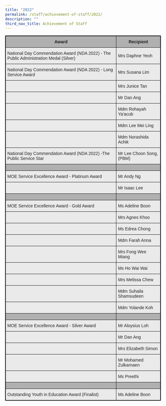 ```yaml
---
title: "2022"
permalink: /staff/achievement-of-staff/2022/
description: ""
third_nav_title: Achievement of Staff
---
```

<style type="text/css">
.tg  {border-collapse:collapse;border-spacing:0;}
.tg td{border-color:black;border-style:solid;border-width:1px;font-family:Arial, sans-serif;font-size:14px;
  overflow:hidden;padding:10px 5px;word-break:normal;}
.tg th{border-color:black;border-style:solid;border-width:1px;font-family:Arial, sans-serif;font-size:14px;
  font-weight:normal;overflow:hidden;padding:10px 5px;word-break:normal;}
.tg .tg-dwlh{background-color:#B0B0B0;color:#222;font-weight:bold;text-align:center;vertical-align:middle}
.tg .tg-bvia{background-color:#EAEAEA;color:#222;text-align:left;vertical-align:middle}
.tg .tg-pll1{background-color:#B0B0B0;color:#222;font-weight:bold;text-align:center;vertical-align:top}
</style>
<table class="tg" style="border: 1px solid black">
<thead>
  <tr>
    <th class="tg-dwlh" style="border: 1px solid black"><span style="color:#222;background-color:#B0B0B0">Award</span></th>
    <th class="tg-dwlh" style="border: 1px solid black"><span style="color:#222;background-color:#B0B0B0">Recipient</span><br></th>
  </tr>
</thead>
<tbody>
  <tr style="border: 1px solid black">
    <td class="tg-bvia" style="border: 1px solid black"><span style="color:#222;background-color:#EAEAEA">National Day Commendation Award (NDA 2022) - The Public Administration Medal (Silver) </span><br></td>
    <td class="tg-bvia" style="border: 1px solid black"><span style="color:#222;background-color:#EAEAEA">Mrs Daphne Yeoh</span><br></td>
		</tr><tr style="border: 1px solid black">
    <td class="tg-bvia" style="border: 1px solid black"><span style="color:#222;background-color:#EAEAEA">National Day Commendation Award (NDA 2022) - Long Service Award </span><br></td>
    <td class="tg-bvia" style="border: 1px solid black"><span style="color:#222;background-color:#EAEAEA">Mrs Susana Lim</span><br></td>
				</tr><tr style="border: 1px solid black">
    <td class="tg-bvia" style="border: 1px solid black"><span style="color:#222;background-color:#EAEAEA"></span><br></td>
    <td class="tg-bvia" style="border: 1px solid black"><span style="color:#222;background-color:#EAEAEA">Mrs Junice Tan</span><br></td>
						</tr><tr style="border: 1px solid black">
    <td class="tg-bvia" style="border: 1px solid black"><span style="color:#222;background-color:#EAEAEA"> </span><br></td>
    <td class="tg-bvia" style="border: 1px solid black"><span style="color:#222;background-color:#EAEAEA">Mr Dan Ang</span><br></td>
								</tr><tr style="border: 1px solid black">
    <td class="tg-bvia" style="border: 1px solid black"><span style="color:#222;background-color:#EAEAEA"></span><br></td>
    <td class="tg-bvia" style="border: 1px solid black"><span style="color:#222;background-color:#EAEAEA">Mdm Rohayah Ya'acub</span><br></td>
										</tr><tr style="border: 1px solid black">
    <td class="tg-bvia" style="border: 1px solid black"><span style="color:#222;background-color:#EAEAEA"></span><br></td>
    <td class="tg-bvia" style="border: 1px solid black"><span style="color:#222;background-color:#EAEAEA">Mdm Lee Mei Ling</span><br></td>
												</tr><tr style="border: 1px solid black">
    <td class="tg-bvia" style="border: 1px solid black"><span style="color:#222;background-color:#EAEAEA"></span><br></td>
    <td class="tg-bvia" style="border: 1px solid black"><span style="color:#222;background-color:#EAEAEA">Mdm Norashida Achik</span><br></td>
														</tr><tr style="border: 1px solid black">
    <td class="tg-bvia" style="border: 1px solid black"><span style="color:#222;background-color:#EAEAEA">National Day Commendation Award (NDA 2022) -The Public Service Star  </span><br></td>
    <td class="tg-bvia" style="border: 1px solid black"><span style="color:#222;background-color:#EAEAEA">Mr Lee Choon Song, (PBM)</span><br></td>
		 
			 
  </tr>
  
  <tr>
    <td class="tg-dwlh" style="border: 1px solid black"><span style="color:#222;background-color:#B0B0B0"> </span></td>
    <td class="tg-dwlh" style="border: 1px solid black"><span style="color:#222;background-color:#B0B0B0"> </span></td>
  </tr>
  <tr style="border: 1px solid black">
    <td class="tg-bvia" style="border: 1px solid black"><span style="color:#222;background-color:#EAEAEA"> MOE Service Excellence Award - Platinum Award</span></td>
    <td class="tg-bvia" style="border: 1px solid black"><span style="color:#222;background-color:#EAEAEA">Mr Andy Ng</span></td>
  </tr>
  <tr style="border: 1px solid black">
    <td class="tg-bvia" style="border: 1px solid black"><span style="color:#222;background-color:#EAEAEA"> </span></td>
    <td class="tg-bvia" style="border: 1px solid black"><span style="color:#222;background-color:#EAEAEA">Mr Isaac Lee</span></td>
  </tr>
  <tr style="border: 1px solid black">
    <td class="tg-dwlh" style="border: 1px solid black"><span style="color:#222;background-color:#B0B0B0"> </span></td>
    <td class="tg-dwlh" style="border: 1px solid black"><span style="color:#222;background-color:#B0B0B0"> </span></td>
  </tr>
  <tr style="border: 1px solid black">
    <td class="tg-bvia" style="border: 1px solid black"><span style="color:#222;background-color:#EAEAEA"> MOE Service Excellence Award  - Gold Award</span></td>
    <td class="tg-bvia" style="border: 1px solid black"><span style="color:#222;background-color:#EAEAEA">Ms Adeline Boon</span></td>
  </tr>
  <tr style="border: 1px solid black">
    <td class="tg-bvia" style="border: 1px solid black"><span style="color:#222;background-color:#EAEAEA"> </span></td>
    <td class="tg-bvia" style="border: 1px solid black"><span style="color:#222;background-color:#EAEAEA">Mrs Agnes Khoo</span><br></td>
  </tr>
  <tr style="border: 1px solid black">
    <td class="tg-bvia" style="border: 1px solid black"><span style="color:#222;background-color:#EAEAEA"> </span></td>
    <td class="tg-bvia" style="border: 1px solid black"><span style="color:#222;background-color:#EAEAEA">Ms Edrea Chong</span><br></td>
  </tr>
  <tr style="border: 1px solid black">
    <td class="tg-bvia" style="border: 1px solid black"><span style="color:#222;background-color:#EAEAEA"> </span></td>
    <td class="tg-bvia" style="border: 1px solid black"><span style="color:#222;background-color:#EAEAEA">Mdm Farah Anna</span></td>
  </tr>
  <tr style="border: 1px solid black">
    <td class="tg-bvia" style="border: 1px solid black"><span style="color:#222;background-color:#EAEAEA"> </span></td>
    <td class="tg-bvia" style="border: 1px solid black"><span style="color:#222;background-color:#EAEAEA">Mrs Fong Wee Miang</span><br></td>
  </tr>
  <tr style="border: 1px solid black">
    <td class="tg-bvia" style="border: 1px solid black"><span style="color:#222;background-color:#EAEAEA"> </span></td>
    <td class="tg-bvia" style="border: 1px solid black"><span style="color:#222;background-color:#EAEAEA">Ms Ho Wai Wai</span><br></td>
  </tr>
  <tr style="border: 1px solid black">
    <td class="tg-bvia" style="border: 1px solid black"><span style="color:#222;background-color:#EAEAEA"> </span></td>
    <td class="tg-bvia" style="border: 1px solid black"><span style="color:#222;background-color:#EAEAEA">Mrs Melissa Chew</span><br></td>
  </tr>
  <tr style="border: 1px solid black">
    <td class="tg-bvia" style="border: 1px solid black"><span style="color:#222;background-color:#EAEAEA"> </span></td>
    <td class="tg-bvia" style="border: 1px solid black"><span style="color:#222;background-color:#EAEAEA">Mdm Suhaila Shamsudeen</span><br></td>
  </tr>
  <tr style="border: 1px solid black">
    <td class="tg-bvia" style="border: 1px solid black"><span style="color:#222;background-color:#EAEAEA"> </span></td>
    <td class="tg-bvia" style="border: 1px solid black"><span style="color:#222;background-color:#EAEAEA">Mdm Yolande Koh</span><br></td>
  </tr>
  <tr style="border: 1px solid black">
    <td class="tg-dwlh" style="border: 1px solid black"><span style="color:#222;background-color:#B0B0B0"> </span></td>
    <td class="tg-dwlh" style="border: 1px solid black"><span style="color:#222;background-color:#B0B0B0"> </span></td>
  </tr>
  <tr style="border: 1px solid black">
    <td class="tg-bvia" style="border: 1px solid black"><span style="color:#222;background-color:#EAEAEA"> MOE Service Excellence Award - Silver Award</span></td>
    <td class="tg-bvia" style="border: 1px solid black"><span style="color:#222;background-color:#EAEAEA">Mr Aloysius Loh</span></td>
  </tr>
  <tr style="border: 1px solid black">
    <td class="tg-bvia" style="border: 1px solid black"><span style="color:#222;background-color:#EAEAEA"> </span></td>
    <td class="tg-bvia" style="border: 1px solid black"><span style="color:#222;background-color:#EAEAEA">Mr Dan Ang</span><br></td>
  </tr>
  <tr style="border: 1px solid black">
    <td class="tg-bvia" style="border: 1px solid black"><span style="color:#222;background-color:#EAEAEA"> </span></td>
    <td class="tg-bvia" style="border: 1px solid black"><span style="color:#222;background-color:#EAEAEA">Mrs Elizabeth Simon</span><br></td>
  </tr>
  <tr style="border: 1px solid black">
    <td class="tg-bvia" style="border: 1px solid black"><span style="color:#222;background-color:#EAEAEA"> </span></td>
    <td class="tg-bvia" style="border: 1px solid black"><span style="color:#222;background-color:#EAEAEA">Mr Mohamed Zulkarnaen</span> <br></td>
  </tr>
  <tr style="border: 1px solid black">
    <td class="tg-bvia" style="border: 1px solid black"><span style="color:#222;background-color:#EAEAEA"> </span></td>
    <td class="tg-bvia" style="border: 1px solid black"><span style="color:#222;background-color:#EAEAEA">Ms Preethi</span></td>
  </tr>
  <tr style="border: 1px solid black">
    <td class="tg-dwlh" style="border: 1px solid black"><span style="color:#222;background-color:#B0B0B0"> </span></td>
    <td class="tg-pll1" style="border: 1px solid black"></td>
  </tr>
  <tr style="border: 1px solid black">
    <td class="tg-bvia" style="border: 1px solid black; background-color:#EAEAEA;">Outstanding Youth in Education Award (Finalist) </td>
    <td class="tg-bvia" style="border: 1px solid black; background-color:#EAEAEA;">Ms Adeline Boon</td>
  </tr>
</tbody>
</table>